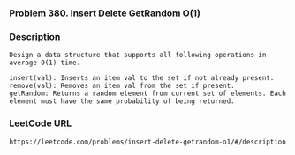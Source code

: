 ### Problem 380. Insert Delete GetRandom O(1)

### Description
	Design a data structure that supports all following operations in average O(1) time.

	insert(val): Inserts an item val to the set if not already present.
	remove(val): Removes an item val from the set if present.
	getRandom: Returns a random element from current set of elements. Each element must have the same probability of being returned.

### LeetCode URL
	https://leetcode.com/problems/insert-delete-getrandom-o1/#/description